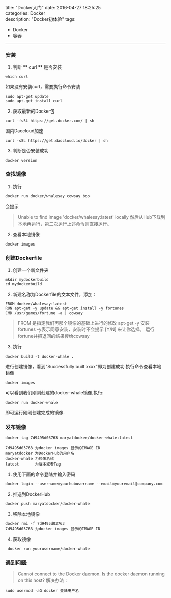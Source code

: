 title: "Docker入门"
date: 2016-04-27 18:25:25  
categories: Docker   
description: "Docker初体验"
tags:
- Docker
- 容器
---
### 安装
1.  判断 ** curl ** 是否安装
```
which curl
```  
如果没有安装curl，需要执行命令安装
```
sudo apt-get update
sudo apt-get install curl 
```
2. 获取最新的Docker包
```
curl -fsSL https://get.docker.com/ | sh
```
国内Daocloud加速
```
curl -sSL https://get.daocloud.io/docker | sh
```
3. 判断是否安装成功
```
docker version
```
### 查找镜像 
1. 执行
```
docker run docker/whalesay cowsay boo
```
会提示
> Unable to find image 'docker/whalesay:latest' locally
然后从Hub下载到本地再运行，第二次运行上述命令则直接运行。

2. 查看本地镜像
```
docker images
```
### 创建Dockerfile

1. 创建一个新文件夹
```
mkdir mydockerbuild
cd mydockerbuild
```
2. 新建名称为Dockerfile的文本文件，添加：
```
FROM docker/whalesay:latest
RUN apt-get -y update && apt-get install -y fortunes
CMD /usr/games/fortune -a | cowsay
```
> FROM 是指定我们再那个镜像的基础上进行的修改
> apt-get -y  安装fortunes  -y表示同意安装，安装时不会提示 [Y/N] 来让你选择。
> 运行fortune并把返回的结果传给cowsay

3. 执行
```
docker build -t docker-whale . 
```
进行创建镜像，看到"Successfully built  xxxx"即为创建成功.执行命令查看本地镜像
```
docker images
```
可以看到我们刚刚创建的docker-whale镜像,执行:
```
docker run docker-whale
```
即可运行刚刚创建完成的镜像.

### 发布镜像
```
docker tag 7d9495d03763 maryatdocker/docker-whale:latest

7d9495d03763 为docker images 显示的IMAGE ID
maryatdocker 为DockerHub的用户名
docker-whale 为镜像名称
latest       为版本或者Tag
```
1. 使用下面的命令登陆并输入密码
```
docker login --username=yourhubusername --email=youremail@company.com
```
2. 推送到DockerHub
```
docker push maryatdocker/docker-whale
```
3. 移除本地镜像
```
docker rmi -f 7d9495d03763
7d9495d03763 为docker images 显示的IMAGE ID
```
4. 获取镜像
```
 docker run yourusername/docker-whale
```
### 遇到问题:
>Cannot connect to the Docker daemon. Is the docker daemon running on this host?
解决办法：
```
sudo usermod -aG docker 登陆用户名
```
